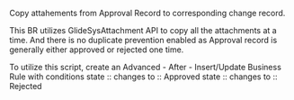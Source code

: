 Copy attahements from Approval Record to corresponding change record.

This BR utilizes GlideSysAttachment API to copy all the attachments at a time. And there is no duplicate prevention enabled as Approval record is generally either approved or rejected one time.

To utilize this script, create an Advanced - After - Insert/Update Business Rule with conditions 
  state :: changes to :: Approved
  state :: changes to :: Rejected

